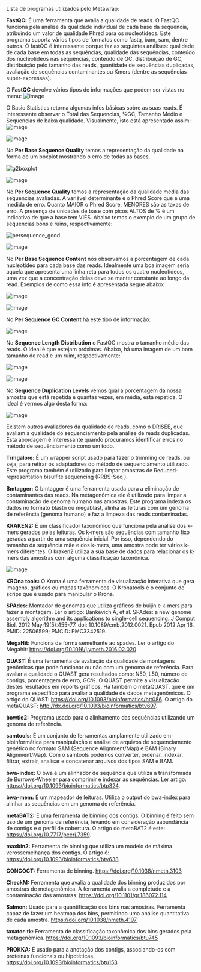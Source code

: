 Lista de programas utilizados pelo Metawrap:

**FastQC:** É uma ferramenta que avalia a qualidade de reads. O FastQC funciona pela análise da qualidade individual de cada base da sequência, atribuindo um valor de qualidade Phred para os nucleotídeos. Este programa suporta vários tipos de formatos como fastq, bam, sam, dentre outros. O fastQC é interessante porque faz as seguintes análises: qualidade de cada base em todas as sequências, qualidade das sequências, conteúdo dos nucleotídeos nas sequências, conteúdo de GC, distribuição de GC, distribuição pelo tamanho das reads, quantidade de sequências duplicadas, avaliação de sequências contaminantes ou Kmers (dentre as sequências super-expressas). 

O **FastQC** devolve vários tipos de informações que podem ser vistas no menu:
![image](https://github.com/user-attachments/assets/563d7177-c240-4f98-80ec-7d928a1416e8)



O Basic Statistics retorna algumas infos básicas sobre as suas reads. É interessante observar o Total das Sequencias, %GC, Tamanho Médio e Sequencias de baixa qualidade. Visualmente, isto está apresentado assim:
![image](https://github.com/user-attachments/assets/dbbb19cb-0995-4f58-b03f-441e55e592e1)

![image](https://github.com/user-attachments/assets/ce7f1303-238f-45ca-9c81-bcb1717112d3)

No **Per Base Sequence Quality** temos a representação da qualidade na forma de um boxplot mostrando o erro de todas as bases. 

![g2boxplot](https://github.com/user-attachments/assets/fbac8a59-f828-4b15-9243-fcd1e247d80e)

![image](https://github.com/user-attachments/assets/c41896c9-3077-43ea-b7b8-a586a972b950)

No **Per Sequence Quality** temos a representação da qualidade média das sequencias avaliadas. A variável determinante é o Phred Score que é uma medida de erro. Quanto MAIOR o Phred Score, MENORES são as taxas de erro. A presença de unidades de base com picos ALTOS de % é um indicativo de que a base tem VIÉS. Abaixo temos o exemplo de um grupo de sequencias bons e ruins, respectivamente:

![persequence_good](https://github.com/user-attachments/assets/31a413d9-d4d1-4ef5-b9a9-7c3f91b3aea6)

![image](https://github.com/user-attachments/assets/a65f8ff5-6509-4a19-b7be-9ced5a543574)

No **Per Base Sequence Content** nós observamos a porcentagem de cada nucleotídeo para cada base das reads. Idealmente uma boa imagem seria aquela que apresenta uma linha reta para todos os quatro nucleotídeos, uma vez que a concentração delas deve se manter constante ao longo da read. Exemplos de como essa info é apresentada segue abaixo:

![image](https://github.com/user-attachments/assets/bbafefc6-dd87-4b60-ba29-ab6922816465)

![image](https://github.com/user-attachments/assets/d0dc8df5-424e-496b-a49a-3f33fc0ef760)

No **Per Sequence GC Content** há este tipo de informação:

![image](https://github.com/user-attachments/assets/c63b7211-0109-46c8-9383-92bf3a14d2d4)

No **Sequence Length Distribution** o FastQC mostra o tamanho médio das reads. O ideal é que estejam próximas. Abaixo, há uma imagem de um bom tamanho de read e um ruim, respectivamente:

![image](https://github.com/user-attachments/assets/8ae7b398-7aba-4821-acf3-e7207e7fb2ff)

![image](https://github.com/user-attachments/assets/319e9a17-7daa-4be2-875f-c9c3aff07031)

No **Sequence Duplication Levels** vemos qual a porcentagem da nossa amostra que está repetida e quantas vezes, em média, está repetida. O ideal é vermos algo desta forma:

![image](https://github.com/user-attachments/assets/49ce21c7-c789-4a3c-ad51-1631a26e57d1)


Existem outros avaliadores da qualidade de reads, como o DRISEE, que avaliam a qualidade do sequenciamento pela análise de reads duplicadas. Esta abordagem é interessante quando procuramos identificar erros no método de sequênciamento como um todo.

**Trmgalore:** É um wrapper script usado para fazer o trimming de reads, ou seja, para retirar os adaptadores do método de sequenciamento utilizado. Este programa também é utilizado para limpar amostras de Reduced-representation bisulfite sequencing (RRBS-Seq ).

**Bmtagger:** O bmtagger é uma ferramenta usada para a eliminação de contaminantes das reads. Na metagenômica ele é utilizado para limpar a contaminação de genoma humano nas amostras. Este programa indexa os dados no formato blastn ou megablast, alinha as leituras com um genoma de referência (genoma humano) e faz a limpeza das reads contaminadas.

**KRAKEN2:** É um classificador taxonômico que funciona pela análise dos k-mers gerados pelas leituras. Os k-mers são sequências com tamanho fixo geradas a partir de uma sequência inicial. Por isso, dependendo do tamanho da sequência mãe e dos k-mers, uma amostra pode ter vários k-mers diferentes. O kraken2 utiliza a sua base de dados para relacionar os k-mers das amostras com alguma classificação taxonônica.

![image](https://github.com/user-attachments/assets/0a99a17f-c8b0-4621-b7b5-d74729a6a5f0)

**KROna tools:** O Krona é uma ferramenta de visualização interativa que gera imagens, gráficos ou mapas taxônomicos. O Kronatools é o conjunto de scrips que é usado para manipular o Krona. 

**SPAdes:** Montador de genomas que utiliza gráficos de buijin e k-mers para fazer a montagem. Ler o artigo: Bankevich A, et al. SPAdes: a new genome assembly algorithm and its applications to single-cell sequencing. J Comput Biol. 2012 May;19(5):455-77. doi: 10.1089/cmb.2012.0021. Epub 2012 Apr 16. PMID: 22506599; PMCID: PMC3342519.

**MegaHit:** Funciona de forma semelhante ao spades. Ler o artigo do Megahit: https://doi.org/10.1016/j.ymeth.2016.02.020

**QUAST:** É uma ferramenta de avaliação da qualidade de montagens genômicas que pode funcionar ou não com um genoma de referência. Para avaliar a qualidade o QUAST gera resultados como: N50, L50, número de contigs, porcentagem de erro, GC%. O QUAST permite a visualização destes resultados em reports gráficos. Há também o metaQUAST, que é um programa específico para avaliar a qualidade de dados metagenômicos. O artigo do QUAST: https://doi.org/10.1093/bioinformatics/btt086. O artigo do metaQUAST: http://dx.doi.org/10.1093/bioinformatics/btv697.

**bowtie2:** Programa usado para o alinhamento das sequências utilizando um genoma de referência.

**samtools:** É um conjunto de ferramentas amplamente utilizado em bioinformática para manipulação e análise de arquivos de sequenciamento genético no formato SAM (Sequence Alignment/Map) e BAM (Binary Alignment/Map). Com o samtools podemos converter, ordenar, indexar, filtrar, extrair, analisar e concatenar arquivos dos tipos SAM e BAM.

**bwa-index:** O bwa é um alinhador de sequência que utiliza a transformada de Burrows-Wheeler para comprimir e indexar as sequências. Ler artigo: https://doi.org/10.1093/bioinformatics/btp324.

**bwa-mem:** É um mapeador de leituras. Utiliza o output do bwa-index para alinhar as sequências em um genoma de referência.

**metaBAT2:** É uma ferramenta de binning dos contigs. O binning é feito sem uso de um genoma de referência, levando em consideração aabundância de contigs e o perfil de cobertura. O artigo do metaBAT2 é este: https://doi.org/10.7717/peerj.7359.

**maxbin2:** Ferramenta de binning que utiliza um modelo de máxima verossemelhança dos contigs. O artigo é: https://doi.org/10.1093/bioinformatics/btv638.

**CONCOCT:** Ferramenta de binning. https://doi.org/10.1038/nmeth.3103

**CheckM:** Ferramenta que avalia a qualidade dos binning produzidos por amostras de metagenômica. A ferramenta avalia a completude e a contaminação das amostras. https://doi.org/10.1101/gr.186072.114

**Salmon:** Usado para a quantificação dos bins nas amostras. Ferramenta capaz de fazer um heatmap dos bins, permitindo uma análise quantitativa de cada amostra. https://doi.org/10.1038/nmeth.4197

**taxator-tk:** Ferramenta de classificação taxonômica dos bins gerados pela metagenômica. https://doi.org/10.1093/bioinformatics/btu745

**PROKKA:** É usado para a anotação dos contigs, associando-os com proteínas funcionais ou hipotéticas. https://doi.org/10.1093/bioinformatics/btu153
